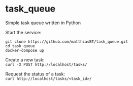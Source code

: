 # task_queue
Simple task queue written in Python

Start the service:  
```
git clone https://github.com/matthiasBT/task_queue.git
cd task_queue
docker-compose up
```

Create a new task:  
```curl -X POST http://localhost/tasks/```

Request the status of a task:  
```curl http://localhost/tasks/<task_id>/```
